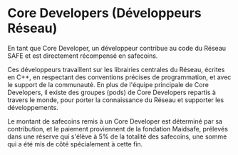 # Core Developers (Développeurs Réseau)

En tant que Core Developer, un développeur contribue au code du Réseau SAFE et est directement récompensé en safecoins.

Ces développeurs travaillent sur les librairies centrales du Réseau, écrites en C++, en respectant des conventions précises de programmation, et avec le support de la communauté. En plus de l'équipe principale de Core Developers, il existe des groupes (pods) de Core Developers repartis à travers le monde, pour porter la connaissance du Réseau et supporter les développements.

Le montant de safecoins remis à un Core Developer est déterminé par sa contribution, et le paiement proviennent de la fondation Maidsafe, prélevés dans une réserve qui s'élève à 5% de la totalité des safecoins, une somme qui a été mis de côté spécialement à cette fin.
